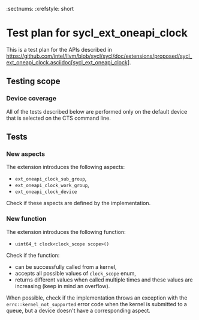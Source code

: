 :sectnums:
:xrefstyle: short

# Test plan for sycl_ext_oneapi_clock

This is a test plan for the APIs described in
https://github.com/intel/llvm/blob/sycl/sycl/doc/extensions/proposed/sycl_ext_oneapi_clock.asciidoc[sycl_ext_oneapi_clock].

## Testing scope

### Device coverage

All of the tests described below are performed only on the default device that
is selected on the CTS command line.

## Tests

### New aspects

The extension introduces the following aspects:

* `ext_oneapi_clock_sub_group`,
* `ext_oneapi_clock_work_group`,
* `ext_oneapi_clock_device`

Check if these aspects are defined by the implementation.

### New function

The extension introduces the following function:

* `uint64_t clock<clock_scope scope>()`

Check if the function:

* can be successfully called from a kernel,
* accepts all possible values of `clock_scope` enum,
* returns different values when called multiple times and these values are
increasing (keep in mind an overflow).

When possible, check if the implementation throws an exception with the
`errc::kernel_not_supported` error code when the kernel is submitted to a queue,
but a device doesn't have a corresponding aspect.
